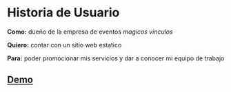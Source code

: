
# Historia de Usuario

**Como:** dueño de la empresa de eventos *magicos vinculos*

**Quiero:** contar con un sitio web estatico 

**Para:** poder promocionar mis servicios y dar a conocer mi equipo de trabajo

## [Demo](https://f4bian-pacheco.github.io/MagicosVinculosLanding/)